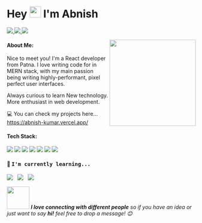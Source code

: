 <h1>Hey <img src="https://raw.githubusercontent.com/MartinHeinz/MartinHeinz/master/wave.gif" width="30px"> I'm Abnish</h1>
<p>
  <a href="https://www.linkedin.com/in/abnish-07/">
    <img src="https://img.shields.io/badge/-Abnish Kumar-blue?style=plastic&logo=Linkedin&logoColor=white&link=https://www.linkedin.com/in/abnish-07/" />
  </a>
  <a href="mailto:akp12556@gmail.com">
    <img src="https://img.shields.io/badge/-akp12556@gmail.com-d14836?style=plastic&logo=Gmail&logoColor=white"/>
  </a>
  <a href="https://twitter.com/abnish07">
    <img src="https://img.shields.io/badge/-abnish07-blue?style=plastic&logo=Twitter&logoColor=white" />
  </a>
  
</p>
<img align='right' src="https://media.giphy.com/media/M9gbBd9nbDrOTu1Mqx/giphy.gif" width="230">


#### About Me:

Nice to meet you! I'm a React developer from Patna. I love writing code for in MERN stack, with my main passion being writing highly-performant, pixel perfect user interfaces.

Always curious to learn New technology. More enthusiast in web development. 

💻 You can check my projects here... https://abnish-kumar.vercel.app/

#### Tech Stack:

<p>
  <img src="https://img.shields.io/badge/react%20-%2320232a.svg?&style=for-the-badge&logo=react&logoColor=%2361DAFB"/>
  <img src="https://img.shields.io/badge/redux%20-%23593d88.svg?&style=for-the-badge&logo=redux&logoColor=white"/>
  <img src="https://img.shields.io/badge/javascript%20-%23323330.svg?&style=for-the-badge&logo=javascript&logoColor=%23F7DF1E"/>
  <img src="https://img.shields.io/badge/jquery-%23cc6699.svg?&style=for-the-badge&logo=jquery&logoColor=white"/>
  <img src="https://img.shields.io/badge/html5%20-%23E34F26.svg?&style=for-the-badge&logo=html5&logoColor=white"/>
  <img src="https://img.shields.io/badge/css3%20-%231572B6.svg?&style=for-the-badge&logo=css3&logoColor=white"/>
  <img src="https://img.shields.io/badge/bootstrap%20-%23563D7C.svg?&style=for-the-badge&logo=bootstrap&logoColor=white"/>


</p>

<h4>🌱 <samp>I'm currently learning...</samp></h4>
<p >
  <img src="https://img.shields.io/badge/node.js%20-%23339933.svg?&style=for-the-badge&logo=node.js&logoColor=white" />&nbsp;&nbsp;&nbsp;<img src="https://img.shields.io/badge/express%20-%23db7093.svg?&style=for-the-badge&logoColor=white" />&nbsp;&nbsp;&nbsp;<img src="https://img.shields.io/badge/mongodb%20-%23c21325.svg?&style=for-the-badge&logo=mongodb&logoColor=white" />&nbsp;&nbsp;&nbsp;
</p>

<img src="https://media.giphy.com/media/LnQjpWaON8nhr21vNW/giphy.gif" width="60"> <em><b>I love connecting with different people</b> so if you have an idea or just want to say <b>hi!</b> feel free to drop a message! 😊</em>


